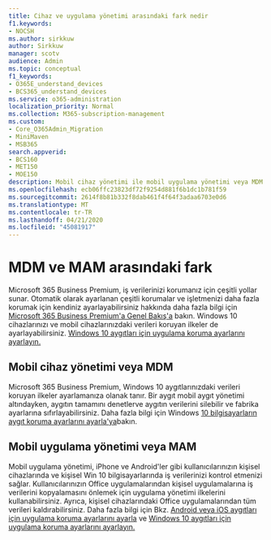 ```yaml
---
title: Cihaz ve uygulama yönetimi arasındaki fark nedir
f1.keywords:
- NOCSH
ms.author: sirkkuw
author: Sirkkuw
manager: scotv
audience: Admin
ms.topic: conceptual
f1_keywords:
- O365E_understand_devices
- BCS365_understand_devices
ms.service: o365-administration
localization_priority: Normal
ms.collection: M365-subscription-management
ms.custom:
- Core_O365Admin_Migration
- MiniMaven
- MSB365
search.appverid:
- BCS160
- MET150
- MOE150
description: Mobil cihaz yönetimi ile mobil uygulama yönetimi veya MDM ve MAM arasındaki farkları öğrenin.
ms.openlocfilehash: ecb06ffc23823df72f9254d881f6b1dc1b781f59
ms.sourcegitcommit: 2614f8b81b332f8dab461f4f64f3adaa6703e0d6
ms.translationtype: MT
ms.contentlocale: tr-TR
ms.lasthandoff: 04/21/2020
ms.locfileid: "45081917"
---
```

# <a name="difference-between-mdm-and-mam"></a>MDM ve MAM arasındaki fark

Microsoft 365 Business Premium, iş verilerinizi korumanız için çeşitli yollar sunar. Otomatik olarak ayarlanan çeşitli korumalar ve işletmenizi daha fazla korumak için kendiniz ayarlayabilirsiniz hakkında daha fazla bilgi için [Microsoft 365 Business Premium'a Genel Bakış'a](../microsoft-365-business-overview.md) bakın. Windows 10 cihazlarınızı ve mobil cihazlarınızdaki verileri koruyan ilkeler de ayarlayabilirsiniz.
[Windows 10 aygıtları için uygulama koruma ayarlarını ayarlayın.](../protection-settings-for-windows-10-devices.md)

## <a name="mobile-device-management-or-mdm"></a>Mobil cihaz yönetimi veya MDM

Microsoft 365 Business Premium, Windows 10 aygıtlarınızdaki verileri koruyan ilkeler ayarlamanıza olanak tanır. Bir aygıt mobil aygıt yönetimi altındayken, aygıtın tamamını denetlerve aygıtın verilerini silebilir ve fabrika ayarlarına sıfırlayabilirsiniz. Daha fazla bilgi için Windows [10 bilgisayarların aygıt koruma ayarlarını ayarla'ya](../protection-settings-for-windows-10-pcs.md)bakın.

## <a name="mobile-application-management-or-mam"></a>Mobil uygulama yönetimi veya MAM

Mobil uygulama yönetimi, iPhone ve Android'ler gibi kullanıcılarınızın kişisel cihazlarında ve kişisel Win 10 bilgisayarlarında iş verilerinizi kontrol etmenizi sağlar. Kullanıcılarınızın Office uygulamalarından kişisel uygulamalarına iş verilerini kopyalamasını önlemek için uygulama yönetimi ilkelerini kullanabilirsiniz. Ayrıca, kişisel cihazlarındaki Office uygulamalarından tüm verileri kaldırabilirsiniz. Daha fazla bilgi için Bkz. [Android veya iOS aygıtları için uygulama koruma ayarlarını ayarla](../app-protection-settings-for-android-and-ios.md) ve [Windows 10 aygıtları için uygulama koruma ayarlarını ayarlayın.](../protection-settings-for-windows-10-devices.md)
